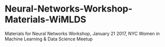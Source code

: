 # Neural-Networks-Workshop-Materials-WiMLDS
Materials for Neural Networks Workshop, January 21 2017, NYC Women in Machine Learning &amp; Data Science Meetup
